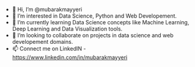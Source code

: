- 👋 Hi, I’m @mubarakmayyeri
- 👀 I’m interested in Data Science, Python and Web Developement.
- 🌱 I’m currently learning Data Science concepts like Machine Learning, Deep Learning and Data Visualization tools.
- 💞️ I’m looking to collaborate on projects in data science and web developement domains.
- 📫 Connect me on LinkedIN - https://www.linkedin.com/in/mubarakmayyeri

<!---
mubarakmayyeri/mubarakmayyeri is a ✨ special ✨ repository because its `README.md` (this file) appears on your GitHub profile.
You can click the Preview link to take a look at your changes.
--->
